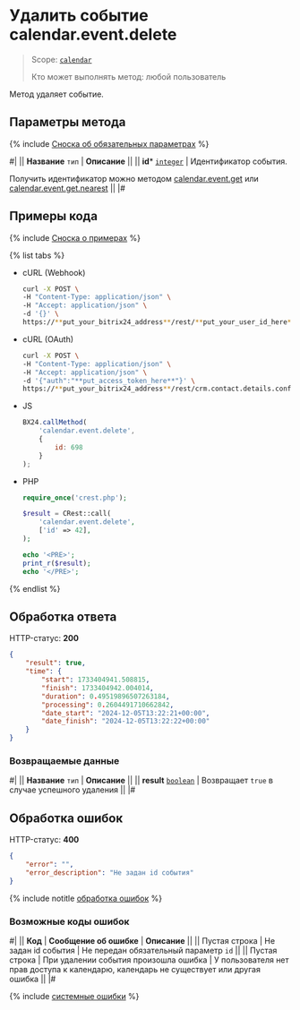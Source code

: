 # Удалить событие calendar.event.delete

> Scope: [`calendar`](../../scopes/permissions.md)
>
> Кто может выполнять метод: любой пользователь

Метод удаляет событие.

## Параметры метода

{% include [Сноска об обязательных параметрах](../../../_includes/required.md) %}

#|
|| **Название**
`тип` | **Описание** ||
|| **id***
[`integer`](../../data-types.md) | Идентификатор события.

Получить идентификатор можно методом [calendar.event.get](./calendar-event-get.md) или [calendar.event.get.nearest](./calendar-event-get-nearest.md) ||
|#

## Примеры кода

{% include [Сноска о примерах](../../../_includes/examples.md) %}

{% list tabs %}

- cURL (Webhook)

    ```bash
    curl -X POST \
    -H "Content-Type: application/json" \
    -H "Accept: application/json" \
    -d '{}' \
    https://**put_your_bitrix24_address**/rest/**put_your_user_id_here**/**put_your_webbhook_here**/crm.contact.details.configuration.forceCommonScopeForAll
    ```

- cURL (OAuth)

    ```bash
    curl -X POST \
    -H "Content-Type: application/json" \
    -H "Accept: application/json" \
    -d '{"auth":"**put_access_token_here**"}' \
    https://**put_your_bitrix24_address**/rest/crm.contact.details.configuration.forceCommonScopeForAll
    ```

- JS

    ```js
    BX24.callMethod(
        'calendar.event.delete',
        {
            id: 698
        }
    );
    ```

- PHP

    ```php
    require_once('crest.php');

    $result = CRest::call(
        'calendar.event.delete',
        ['id' => 42],
    );

    echo '<PRE>';
    print_r($result);
    echo '</PRE>';
    ```

{% endlist %}

## Обработка ответа

HTTP-статус: **200**

```json
{
    "result": true,
    "time": {
        "start": 1733404941.508815,
        "finish": 1733404942.004014,
        "duration": 0.49519896507263184,
        "processing": 0.2604491710662842,
        "date_start": "2024-12-05T13:22:21+00:00",
        "date_finish": "2024-12-05T13:22:22+00:00"
    }
}
```

### Возвращаемые данные

#|
|| **Название**
`тип` | **Описание** ||
|| **result**
[`boolean`](../../data-types.md) | Возвращает `true` в случае успешного удаления ||
|#

## Обработка ошибок

HTTP-статус: **400**

```json
{
    "error": "",
    "error_description": "Не задан id события"
}
```
{% include notitle [обработка ошибок](../../../_includes/error-info.md) %}

### Возможные коды ошибок

#|
|| **Код** | **Cообщение об ошибке** | **Описание** ||
|| Пустая строка | Не задан id события | Не передан обязательный параметр `id` ||
|| Пустая строка | При удалении события произошла ошибка | У пользователя нет прав доступа к календарю, календарь не существует или другая ошибка ||
|#

{% include [системные ошибки](../../../_includes/system-errors.md) %}